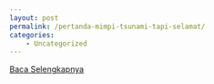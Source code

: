 ```yaml
---
layout: post
permalink: /pertanda-mimpi-tsunami-tapi-selamat/
categories:
    - Uncategorized
---
```


[Baca Selengkapnya](/04)